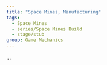 ```yaml
---
title: "Space Mines, Manufacturing"
tags: 
  - Space Mines
  - series/Space Mines Build
  - stage/stub
group: Game Mechanics
---
```


...
